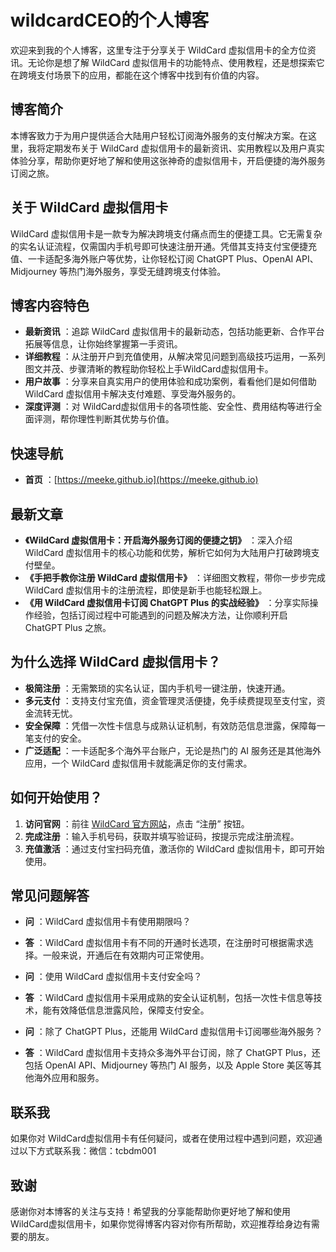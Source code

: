 # wildcardCEO的个人博客

欢迎来到我的个人博客，这里专注于分享关于 WildCard 虚拟信用卡的全方位资讯。无论你是想了解 WildCard 虚拟信用卡的功能特点、使用教程，还是想探索它在跨境支付场景下的应用，都能在这个博客中找到有价值的内容。

## 博客简介

本博客致力于为用户提供适合大陆用户轻松订阅海外服务的支付解决方案。在这里，我将定期发布关于 WildCard 虚拟信用卡的最新资讯、实用教程以及用户真实体验分享，帮助你更好地了解和使用这张神奇的虚拟信用卡，开启便捷的海外服务订阅之旅。

## 关于 WildCard 虚拟信用卡

WildCard 虚拟信用卡是一款专为解决跨境支付痛点而生的便捷工具。它无需复杂的实名认证流程，仅需国内手机号即可快速注册开通。凭借其支持支付宝便捷充值、一卡适配多海外账户等优势，让你轻松订阅 ChatGPT Plus、OpenAI API、Midjourney 等热门海外服务，享受无缝跨境支付体验。

## 博客内容特色

- **最新资讯** ：追踪 WildCard 虚拟信用卡的最新动态，包括功能更新、合作平台拓展等信息，让你始终掌握第一手资讯。
- **详细教程** ：从注册开户到充值使用，从解决常见问题到高级技巧运用，一系列图文并茂、步骤清晰的教程助你轻松上手WildCard虚拟信用卡。
- **用户故事** ：分享来自真实用户的使用体验和成功案例，看看他们是如何借助 WildCard 虚拟信用卡解决支付难题、享受海外服务的。
- **深度评测** ：对 WildCard虚拟信用卡的各项性能、安全性、费用结构等进行全面评测，帮你理性判断其优势与价值。

## 快速导航

- **首页** ：[https://meeke.github.io](https://meeke.github.io)

## 最新文章

- **《WildCard 虚拟信用卡：开启海外服务订阅的便捷之钥》** ：深入介绍 WildCard 虚拟信用卡的核心功能和优势，解析它如何为大陆用户打破跨境支付壁垒。
- **《手把手教你注册 WildCard 虚拟信用卡》** ：详细图文教程，带你一步步完成 WildCard 虚拟信用卡的注册流程，即使是新手也能轻松跟上。
- **《用 WildCard 虚拟信用卡订阅 ChatGPT Plus 的实战经验》** ：分享实际操作经验，包括订阅过程中可能遇到的问题及解决方法，让你顺利开启 ChatGPT Plus 之旅。

## 为什么选择 WildCard 虚拟信用卡？

- **极简注册** ：无需繁琐的实名认证，国内手机号一键注册，快速开通。
- **多元支付** ：支持支付宝充值，资金管理灵活便捷，免手续费提现至支付宝，资金流转无忧。
- **安全保障** ：凭借一次性卡信息与成熟认证机制，有效防范信息泄露，保障每一笔支付的安全。
- **广泛适配** ：一卡适配多个海外平台账户，无论是热门的 AI 服务还是其他海外应用，一个 WildCard 虚拟信用卡就能满足你的支付需求。

## 如何开始使用？

1. **访问官网** ：前往 [WildCard 官方网站](https://bewildcard.com/i/CEO)，点击 “注册” 按钮。
2. **完成注册** ：输入手机号码，获取并填写验证码，按提示完成注册流程。
3. **充值激活** ：通过支付宝扫码充值，激活你的 WildCard 虚拟信用卡，即可开始使用。

## 常见问题解答

- **问** ：WildCard 虚拟信用卡有使用期限吗？
  
- **答** ：WildCard 虚拟信用卡有不同的开通时长选项，在注册时可根据需求选择。一般来说，开通后在有效期内可正常使用。
  
- **问** ：使用 WildCard 虚拟信用卡支付安全吗？
  
- **答** ：WildCard 虚拟信用卡采用成熟的安全认证机制，包括一次性卡信息等技术，能有效降低信息泄露风险，保障支付安全。
  
- **问** ：除了 ChatGPT Plus，还能用 WildCard 虚拟信用卡订阅哪些海外服务？
  
- **答** ：WildCard 虚拟信用卡支持众多海外平台订阅，除了 ChatGPT Plus，还包括 OpenAI API、Midjourney 等热门 AI 服务，以及 Apple Store 美区等其他海外应用和服务。
  

## 联系我

如果你对 WildCard虚拟信用卡有任何疑问，或者在使用过程中遇到问题，欢迎通过以下方式联系我：微信：tcbdm001

## 致谢

感谢你对本博客的关注与支持！希望我的分享能帮助你更好地了解和使用WildCard虚拟信用卡，如果你觉得博客内容对你有所帮助，欢迎推荐给身边有需要的朋友。
